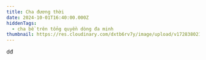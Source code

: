 ```yaml
---
title: Cha đương thời
date: 2024-10-01T16:40:00.000Z
hiddenTags:
  - cha bề trên tổng quyền dòng đa minh
thumbnail: https://res.cloudinary.com/dxtb6rv7y/image/upload/v1728380216/21_arowl3.png
---
```

dđ
